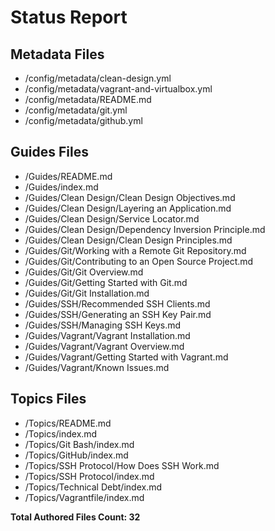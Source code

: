 # Status Report

## Metadata Files

  - /config/metadata/clean-design.yml  
  - /config/metadata/vagrant-and-virtualbox.yml  
  - /config/metadata/README.md  
  - /config/metadata/git.yml  
  - /config/metadata/github.yml  

## Guides Files

  - /Guides/README.md  
  - /Guides/index.md  
  - /Guides/Clean Design/Clean Design Objectives.md  
  - /Guides/Clean Design/Layering an Application.md  
  - /Guides/Clean Design/Service Locator.md  
  - /Guides/Clean Design/Dependency Inversion Principle.md  
  - /Guides/Clean Design/Clean Design Principles.md  
  - /Guides/Git/Working with a Remote Git Repository.md  
  - /Guides/Git/Contributing to an Open Source Project.md  
  - /Guides/Git/Git Overview.md  
  - /Guides/Git/Getting Started with Git.md  
  - /Guides/Git/Git Installation.md  
  - /Guides/SSH/Recommended SSH Clients.md  
  - /Guides/SSH/Generating an SSH Key Pair.md  
  - /Guides/SSH/Managing SSH Keys.md  
  - /Guides/Vagrant/Vagrant Installation.md  
  - /Guides/Vagrant/Vagrant Overview.md  
  - /Guides/Vagrant/Getting Started with Vagrant.md  
  - /Guides/Vagrant/Known Issues.md  

## Topics Files

  - /Topics/README.md  
  - /Topics/index.md  
  - /Topics/Git Bash/index.md  
  - /Topics/GitHub/index.md  
  - /Topics/SSH Protocol/How Does SSH Work.md  
  - /Topics/SSH Protocol/index.md  
  - /Topics/Technical Debt/index.md  
  - /Topics/Vagrantfile/index.md  


  **Total Authored Files Count: 32**